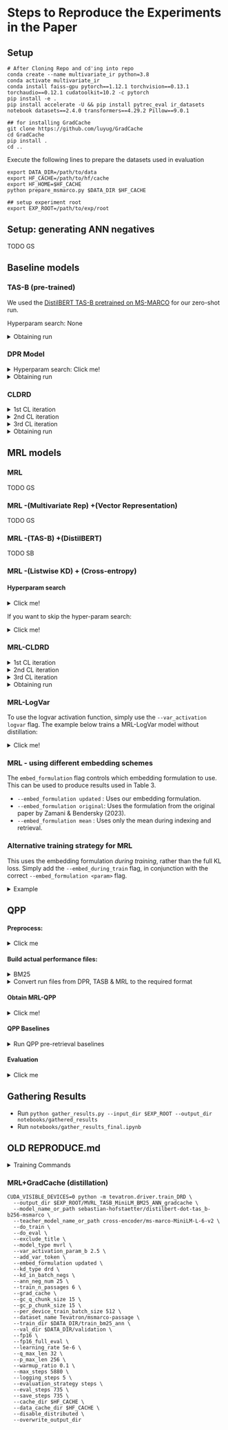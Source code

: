 # Steps to Reproduce the Experiments in the Paper

## Setup 
```
# After Cloning Repo and cd'ing into repo
conda create --name multivariate_ir python=3.8
conda activate multivariate_ir
conda install faiss-gpu pytorch==1.12.1 torchvision==0.13.1 torchaudio==0.12.1 cudatoolkit=10.2 -c pytorch
pip install -e .
pip install accelerate -U && pip install pytrec_eval ir_datasets notebook datasets==2.4.0 transformers==4.29.2 Pillow==9.0.1

## for installing GradCache
git clone https://github.com/luyug/GradCache
cd GradCache 
pip install .
cd ..

```

Execute the following lines to prepare the datasets used in evaluation
```
export DATA_DIR=/path/to/data
export HF_CACHE=/path/to/hf/cache
export HF_HOME=$HF_CACHE
python prepare_msmarco.py $DATA_DIR $HF_CACHE 

## setup experiment root
export EXP_ROOT=/path/to/exp/root
```

## Setup: generating ANN negatives

TODO GS

## Baseline models

### TAS-B (pre-trained)

We used the [DistilBERT TAS-B pretrained on MS-MARCO](https://huggingface.co/sebastian-hofstaetter/distilbert-dot-tas_b-b256-msmarco) for 
our zero-shot run. 

Hyperparam search: None

<details>
  <summary>Obtaining run</summary>

Execute the following lines to obtain the trained model:

```
MODEL_PATH_OR_NAME=sebastian-hofstaetter/distilbert-dot-tas_b-b256-msmarco
MODEL_OUT=$EXP_ROOT/tasb_b_zeroshot/
EXTRA_ARGS=""
LOG_FILE=$EXP_ROOT/tasb_b_zeroshot/eval.log
export MODEL_PATH_OR_NAME=${MODEL_PATH_OR_NAME}
export MODEL_OUT=${MODEL_OUT}
export EXTRA_ARGS=${EXTRA_ARGS}
export LOG_FILE=${LOG_FILE}

/bin/bash run_scripts/eval_all.sh
``` 

</details>


### DPR Model

<details>
  <summary>Hyperparam search: Click me!</summary>

```
cd params
python make_job.py --model_config hyperparams/dpr.json --job_config job_config/job_config_6jobs.json \
        --dest dpr_hs_db --exp_root_folder $EXP_ROOT --exp_name dpr_hs_db \
        --job_template ./templates/job_template.sh --cmd "python -m tevatron.driver.train"
sbatch dpr_hs_db.job

cd ../
 
```
</details>


<details>
  <summary>Obtaining run</summary>
  
```
# after job finishes, find the path to the best model
python best_model.py --experiment_path $EXP_ROOT/dpr_hs_db

BEST_MODEL=/path/to/model
sh run_scripts/eval.sh $BEST_MODEL \ 
           $BEST_MODEL \
           "" \
           $BEST_MODEL/eval.log
```
</details>


### CLDRD

<details>
  <summary>1st CL iteration</summary>

``` 
python -m tevatron.driver.train_DRD \
  --output_dir $EXP_ROOT/CLDRD_TASB_MiniLM_pseudolabels_CL_1_lr_7106 \
  --model_name_or_path sebastian-hofstaetter/distilbert-dot-tas_b-b256-msmarco \
  --teacher_model_name_or_path cross-encoder/ms-marco-MiniLM-L-6-v2 \
  --do_train \
  --do_eval \
  --exclude_title \
  --kd_type cldrd \
  --pseudolabels \
  --ann_neg_num 30 \
  --group_1 5 \
  --group_2 12 \
  --group_3 13 \
  --group_1_size 5 \
  --group_2_size 45 \
  --group_3_size 150 \
  --train_n_passages 1 \
  --per_device_train_batch_size 15 \
  --dataset_name Tevatron/msmarco-passage \
  --train_dir $DATA_DIR/train_pseudolabeling \
  --val_dir $DATA_DIR/validation \
  --fp16 \
  --fp16_full_eval \
  --learning_rate 7e-6 \
  --q_max_len 32 \
  --p_max_len 256 \
  --warmup_ratio 0.1 \
  --max_steps 100000 \
  --logging_steps 150 \
  --evaluation_strategy steps \
  --eval_steps 25000 \
  --save_steps 25000 \
  --data_cache_dir $HF_CACHE \
  --cache_dir $HF_CACHE \
  --disable_distributed \
  --overwrite_output_dir
```
</details>

<details>
  <summary>2nd CL iteration</summary>

```
python -m tevatron.driver.train_DRD \
  --output_dir $EXP_ROOT/CLDRD_TASB_MiniLM_pseudolabels_CL_2_lr_3106 \
  --model_name_or_path $EXP_ROOT/CLDRD_TASB_MiniLM_pseudolabels_CL_1_lr_7106 \
  --teacher_model_name_or_path cross-encoder/ms-marco-MiniLM-L-6-v2 \
  --load_model_from_disk \
  --do_train \
  --do_eval \
  --exclude_title \
  --kd_type cldrd \
  --pseudolabels \
  --ann_neg_num 30 \
  --group_1 10 \
  --group_2 10 \
  --group_3 10 \
  --group_1_size 10 \
  --group_2_size 40 \
  --group_3_size 150 \
  --train_n_passages 1 \
  --per_device_train_batch_size 15 \
  --dataset_name Tevatron/msmarco-passage \
  --train_dir $DATA_DIR/train_pseudolabeling \
  --val_dir $DATA_DIR/validation \
  --fp16 \
  --fp16_full_eval \
  --learning_rate 3e-6 \
  --q_max_len 32 \
  --p_max_len 256 \
  --warmup_ratio 0.1 \
  --max_steps 50000 \
  --logging_steps 150 \
  --evaluation_strategy steps \
  --eval_steps 25000 \
  --save_steps 25000 \
  --data_cache_dir $HF_CACHE \
  --cache_dir $HF_CACHE \
  --disable_distributed \
  --overwrite_output_dir
 ```
</details>

<details>
  <summary>3rd CL iteration</summary>

```
python -m tevatron.driver.train_DRD \
  --output_dir $EXP_ROOT/CLDRD_TASB_MiniLM_pseudolabels_CL_3_lr_3106 \
  --model_name_or_path $EXP_ROOT/CLDRD_TASB_MiniLM_pseudolabels_CL_2_lr_3106 \
  --teacher_model_name_or_path cross-encoder/ms-marco-MiniLM-L-6-v2 \
  --load_model_from_disk \
  --do_train \
  --do_eval \
  --exclude_title \
  --kd_type cldrd \
  --pseudolabels \
  --ann_neg_num 30 \
  --group_1 30 \
  --group_2 0 \
  --group_3 0 \
  --group_1_size 30 \
  --group_2_size 20 \
  --group_3_size 150 \
  --train_n_passages 1 \
  --per_device_train_batch_size 15 \
  --dataset_name Tevatron/msmarco-passage \
  --train_dir $DATA_DIR/train_pseudolabeling \
  --val_dir $DATA_DIR/validation \
  --fp16 \
  --fp16_full_eval \
  --learning_rate 3e-6 \
  --q_max_len 32 \
  --p_max_len 256 \
  --warmup_ratio 0.1 \
  --max_steps 50000 \
  --logging_steps 150 \
  --evaluation_strategy steps \
  --eval_steps 25000 \
  --save_steps 25000 \
  --data_cache_dir $HF_CACHE \
  --cache_dir $HF_CACHE \
  --disable_distributed \
  --overwrite_output_dir
```
</details>


<details>
  <summary>Obtaining run</summary>

```
# eval
EXTRA_PARAMS=""
BEST_MODEL=$EXP_ROOT/CLDRD_TASB_MiniLM_pseudolabels_CL_3_lr_3106
sh run_scripts/eval.sh $BEST_MODEL \ 
           $BEST_MODEL \
           $EXTRA_PARAMS \
           $BEST_MODEL/eval.log

```
</details>



## MRL models

### MRL 

TODO GS

### MRL -(Multivariate Rep) +(Vector Representation)

TODO GS

### MRL -(TAS-B) +(DistilBERT)

TODO SB

### MRL -(Listwise KD) + (Cross-entropy) 


#### Hyperparam search

<details>
  <summary>Click me!</summary>

```
cd params
python make_job.py --model_config hyperparams/mvrl_no_distill_tasb.json \
        --job_config job_config/job_config.json \
        --dest mvrl_nd \
        --exp_root_folder $EXP_ROOT \
        --exp_name mvrl_nd \
        --job_template ./templates/job_template.sh \
        --cmd "python -m tevatron.driver.train"

sbatch mvrl_nd.job

cd ../

# after job finishes, find the path to the best model, and save the extra params to EXTRA_PARAMS
python best_model.py --experiment_path $EXP_ROOT/mvrl_nd
# additional params to pass to the model e.g., the \beta used to train the original model 
EXTRA_PARAMS="--var_activation_param_b BEST_BETA --OTHER_PARAM VAL "
BEST_MODEL=/path/to/model
sh run_scripts/eval.sh $BEST_MODEL \ 
           $BEST_MODEL \
           $EXTRA_PARAMS \
           $BEST_MODEL/eval.log
```

</details>


If you want to skip the hyper-param search:
<details>
  <summary>Click me!</summary>
  
```
python -m tevatron.driver.train \
--do_train \
--do_eval  \
--model_name_or_path sebastian-hofstaetter/distilbert-dot-tas_b-b256-msmarco \
--dataset_name Tevatron/msmarco-passage \
--data_cache_dir $HF_CACHE \
--cache_dir $HF_CACHE \
--train_dir $DATA_DIR/msmarco/train \
--val_dir $DATA_DIR/msmarco/validation \
--per_device_train_batch_size 15 \
--per_device_eval_batch_size 105 \
--train_n_passages 31 \
--q_max_len 32 \
--p_max_len 256 \
--max_steps 150000 \
--evaluation_strategy steps \
--eval_steps 25000 \
--save_steps 25000 \
--metric_for_best_model mrr \
--disable_distributed  \
--warmup_ratio 0.1 \
--fp16  --fp16_full_eval  \
--exclude_title  \
--model_type mvrl_no_distill \
--add_var_token  \
--embed_formulation updated \
--var_activation softplus \
--learning_rate 7e-06 \
--var_activation_param_b 2.5 \
--keep_data_in_memory \
--output_dir $EXP_ROOT/mrl_nd_model/

```
</details>

### MRL-CLDRD 

<details>
  <summary>1st CL iteration</summary>

```
python -m tevatron.driver.train_DRD \
  --output_dir $EXP_ROOT/MVRL_TASB_MiniLM_pseudolabels_CL_1_b_25_lr_5106 \
  --model_name_or_path sebastian-hofstaetter/distilbert-dot-tas_b-b256-msmarco \
  --teacher_model_name_or_path cross-encoder/ms-marco-MiniLM-L-6-v2 \
  --do_train \
  --do_eval \
  --exclude_title \
  --model_type mvrl \
  --var_activation_param_b 2.5 \
  --add_var_token \
  --embed_formulation updated \
  --kd_type cldrd \
  --pseudolabels \
  --ann_neg_num 30 \
  --group_1 5 \
  --group_2 12 \
  --group_3 13 \
  --group_1_size 5 \
  --group_2_size 45 \
  --group_3_size 150 \
  --train_n_passages 1 \
  --per_device_train_batch_size 15 \
  --dataset_name Tevatron/msmarco-passage \
  --train_dir $DATA_DIR/train_pseudolabeling \
  --val_dir $DATA_DIR/validation \
  --fp16 \
  --fp16_full_eval \
  --learning_rate 5e-6 \
  --q_max_len 32 \
  --p_max_len 256 \
  --warmup_ratio 0.1 \
  --max_steps 100000 \
  --logging_steps 150 \
  --evaluation_strategy steps \
  --eval_steps 25000 \
  --save_steps 25000 \
  --data_cache_dir $HF_CACHE \
  --cache_dir $HF_CACHE \
  --disable_distributed \
  --overwrite_output_dir
```

</details>

<details>
  <summary>2nd CL iteration</summary>

```
python -m tevatron.driver.train_DRD \
  --output_dir $EXP_ROOT/MVRL_TASB_MiniLM_pseudolabels_CL_2_b_25_lr_1106 \
  --model_name_or_path $EXP_ROOT/MVRL_TASB_MiniLM_pseudolabels_CL_1_b_25_lr_5106 \
  --teacher_model_name_or_path cross-encoder/ms-marco-MiniLM-L-6-v2 \
  --load_model_from_disk \
  --do_train \
  --do_eval \
  --exclude_title \
  --model_type mvrl \
  --var_activation_param_b 2.5 \
  --add_var_token \
  --embed_formulation updated \
  --kd_type cldrd \
  --pseudolabels \
  --ann_neg_num 30 \
  --group_1 10 \
  --group_2 10 \
  --group_3 10 \
  --group_1_size 10 \
  --group_2_size 40 \
  --group_3_size 150 \
  --train_n_passages 1 \
  --per_device_train_batch_size 15 \
  --dataset_name Tevatron/msmarco-passage \
  --train_dir $DATA_DIR/train_pseudolabeling \
  --val_dir $DATA_DIR/validation \
  --fp16 \
  --fp16_full_eval \
  --learning_rate 1e-6 \
  --q_max_len 32 \
  --p_max_len 256 \
  --warmup_ratio 0.1 \
  --max_steps 50000 \
  --logging_steps 150 \
  --evaluation_strategy steps \
  --eval_steps 25000 \
  --save_steps 25000 \
  --data_cache_dir $HF_CACHE \
  --cache_dir $HF_CACHE \
  --disable_distributed \
  --overwrite_output_dir
```

</details>

<details>
  <summary>3rd CL iteration</summary>

```
python -m tevatron.driver.train_DRD \
  --output_dir $EXP_ROOT/MVRL_TASB_MiniLM_pseudolabels_CL_3_b_25_lr_1106 \
  --model_name_or_path $EXP_ROOT/MVRL_TASB_MiniLM_pseudolabels_CL_2_b_25_lr_1106 \
  --teacher_model_name_or_path cross-encoder/ms-marco-MiniLM-L-6-v2 \
  --load_model_from_disk \
  --do_train \
  --do_eval \
  --exclude_title \
  --model_type mvrl \
  --var_activation_param_b 2.5 \
  --add_var_token \
  --embed_formulation updated \
  --kd_type cldrd \
  --pseudolabels \
  --ann_neg_num 30 \
  --group_1 30 \
  --group_2 0 \
  --group_3 0 \
  --group_1_size 30 \
  --group_2_size 20 \
  --group_3_size 150 \
  --train_n_passages 1 \
  --per_device_train_batch_size 15 \
  --dataset_name Tevatron/msmarco-passage \
  --train_dir $DATA_DIR/train_pseudolabeling \
  --val_dir $DATA_DIR/validation \
  --fp16 \
  --fp16_full_eval \
  --learning_rate 1e-6 \
  --q_max_len 32 \
  --p_max_len 256 \
  --warmup_ratio 0.1 \
  --max_steps 50000 \
  --logging_steps 150 \
  --evaluation_strategy steps \
  --eval_steps 25000 \
  --save_steps 25000 \
  --data_cache_dir $HF_CACHE \
  --cache_dir $HF_CACHE \
  --disable_distributed \
  --overwrite_output_dir

```

</details>

<details>
  <summary>Obtaining run</summary>

```
EXTRA_PARAMS="--model_type mvrl --add_var_token  --embed_formulation updated --var_activation softplus --var_activation_param_b 2.5"
BEST_MODEL=$EXP_ROOT/MVRL_TASB_MiniLM_pseudolabels_CL_3_b_25_lr_1106
sh run_scripts/eval.sh $BEST_MODEL \ 
           $BEST_MODEL \
           $EXTRA_PARAMS \
           $BEST_MODEL/eval.log
```

</details>


### MRL-LogVar

To use the logvar activation function, simply use the `--var_activation logvar` flag. 
The example below trains a MRL-LogVar model without distillation:

<details>
  <summary>Click me!</summary>

```
python -m tevatron.driver.train \
--do_train \
--do_eval  \
--model_name_or_path sebastian-hofstaetter/distilbert-dot-tas_b-b256-msmarco \
--dataset_name Tevatron/msmarco-passage \
--data_cache_dir $HF_CACHE \
--cache_dir $HF_CACHE \
--train_dir $DATA_DIR/train \
--val_dir $DATA_DIR/validation \
--per_device_train_batch_size 15 \
--per_device_eval_batch_size 105 \
--train_n_passages 31 \
--q_max_len 32 \
--p_max_len 256 \
--max_steps 150000 \
--evaluation_strategy steps \
--eval_steps 25000 \
--save_steps 25000 \
--metric_for_best_model mrr \
--disable_distributed  \
--warmup_ratio 0.1 \
--fp16  --fp16_full_eval  \
--exclude_title  \
--model_type mvrl_no_distill \
--add_var_token  \
--embed_formulation updated \
--var_activation logvar \
--learning_rate 7e-06 \
--keep_data_in_memory \
--output_dir $EXP_ROOT/mrl_nd_lv_model/

```
</details>


### MRL - using different embedding schemes

The `embed_formulation` flag controls which embedding formulation to use. 
This can be used to produce results used in Table 3. 

* `--embed_formulation updated` : Uses our embedding formulation.
* `--embed_formulation original`: Uses the formulation from the original paper by Zamani & Bendersky (2023). 
* `--embed_formulation mean` : Uses only the mean during indexing and retrieval.  


### Alternative training strategy for MRL
This uses the embedding formulation *during training*, rather than the
full KL loss. Simply add the `--embed_during_train` flag, in conjunction with 
the correct `--embed_formulation <param>` flag. 

<details>
  <summary>Example</summary>

```
python -m tevatron.driver.train \
--do_train \
--do_eval  \
--model_name_or_path distilbert-base-uncased \
--dataset_name Tevatron/msmarco-passage \
--data_cache_dir $HF_CACHE \
--cache_dir $HF_CACHE \
--train_dir $DATA_DIR/train \
--val_dir $DATA_DIR/validation \
--per_device_train_batch_size 15 \
--per_device_eval_batch_size 105 \
--train_n_passages 31 \
--q_max_len 32 \
--p_max_len 256 \
--max_steps 150000 \
--evaluation_strategy steps \
--eval_steps 25000 \
--save_steps 25000 \
--metric_for_best_model mrr \
--disable_distributed  \
--warmup_ratio 0.1 \
--fp16  --fp16_full_eval  \
--exclude_title  \
--model_type mvrl_no_distill \
--add_var_token  \
--embed_during_train \
--embed_formulation updated \
--var_activation softplus \
--learning_rate 7e-06 \
--var_activation_param_b 2.5 \
--keep_data_in_memory \
--output_dir $EXP_ROOT/mvrl_nd_edt/
``` 

</details>


## QPP 

#### Preprocess:
    
<details>
  <summary>Click me</summary>
  
```
python -m qpp.preprocess --path datasets/trec-dl/
```
</details>
    

#### Build actual performance files:

<details>
  <summary>BM25</summary>

```
python -m pyserini.index.lucene \
        --collection JsonCollection \
        --generator DefaultLuceneDocumentGenerator \
        --threads 16 \
        --storePositions \
        --storeDocvectors \
        --storeRaw \
        -input datasets/trec-dl/corpus/ \
        -index datasets/trec-dl/corpus_index/


python -m pyserini.search.lucene \
        --bm25 --hits 1000 --threads 16 --batch-size 64 \
        --index datasets/trec-dl/corpus_index/ \
        --topics datasets/trec-dl/dl19/queries.tsv \
        --output datasets/trec-dl/runs/dl19-bm25-1000.txt

python -m pyserini.search.lucene \
        --bm25 --hits 1000 --threads 16 --batch-size 64 \
        --index datasets/trec-dl/corpus_index/ \
        --topics datasets/trec-dl/dl20/queries.tsv \
        --output datasets/trec-dl/runs/dl20-bm25-1000.txt

python -m pyserini.search.lucene \
        --bm25 --hits 1000 --threads 16 --batch-size 64 \
        --index datasets/trec-dl/corpus_index/ \
        --topics datasets/trec-dl/dev/queries.tsv \
        --output datasets/trec-dl/runs/dev-bm25-1000.txt


mkdir -p datasets/actual_performances/

python -u qpp.evaluation_retrieval  \
        --run datasets/trec-dl/runs/dl19-bm25-1000.txt \
        --qrel datasets/trec-dl/dl19/qrel.txt \
        --output_path datasets/actual_performances/dl19_bm25.json

python -u qpp.evaluation_retrieval  \
        --run datasets/trec-dl/runs/dl20-bm25-1000.txt \
        --qrel datasets/trec-dl/dl20/qrel.txt \
        --output_path datasets/actual_performances/dl20_bm25.json

python -m qpp.evaluation_retrieval  \
        --run datasets/trec-dl/runs/dev-bm25-1000.txt \
        --qrel datasets/trec-dl/dev/qrel.txt \
        --output_path datasets/actual_performances/dev_bm25.json  


```

</details>

<details>
<summary>Convert run files from DPR, TASB & MRL to the required format</summary>

```
export QPP_METRIC="ndcg_cut_10"
export QPP_METRIC_NAME="ndcg@10" 
DPR_RUNS=/path/to/dpr/runs/folder
TASB_RUNS=/path/to/tasb/runs/folder
MRL_RUNS=/path/to/mrl/runs/folder
python -m qpp.convert_run_for_qpp --path $DPR_RUNS/dl19_msmarco-passage.run \
    --output datasets/actual_performances/dl19_dpr.json \
    --metric ${QPP_METRIC} --metric_name ${QPP_METRIC_NAME}\
    --ir_dataset_name msmarco-passage/trec-dl-2019/judged

python -m qpp.convert_run_for_qpp --path $DPR_RUNS/dl20_msmarco-passage.run \
    --output datasets/actual_performances/dl20_dpr.json \
    --metric ${QPP_METRIC} --metric_name ${QPP_METRIC_NAME}\
    --ir_dataset_name msmarco-passage/trec-dl-2020/judged

python -m qpp.convert_run_for_qpp --path $DPR_RUNS/dev_msmarco-passage.run \
    --output datasets/actual_performances/dev_dpr.json \
    --metric ${QPP_METRIC} --metric_name ${QPP_METRIC_NAME}\
    --ir_dataset_name msmarco-passage/dev/small

python -m qpp.convert_run_for_qpp --path $TASB_RUNS/dl19_msmarco-passage.run \
        --output datasets/actual_performances/dl19_tasb.json \
        --metric ${QPP_METRIC} --metric_name ${QPP_METRIC_NAME}\
        --ir_dataset_name msmarco-passage/trec-dl-2019/judged

python -m qpp.convert_run_for_qpp --path $TASB_RUNS/dl20_msmarco-passage.run \
        --output datasets/actual_performances/dl20_tasb.json \
        --metric ${QPP_METRIC} --metric_name ${QPP_METRIC_NAME}\
        --ir_dataset_name msmarco-passage/trec-dl-2020/judged

python -m qpp.convert_run_for_qpp --path $TASB_RUNS/dev_msmarco-passage.run \
        --output datasets/actual_performances/dev_tasb.json \
        --metric ${QPP_METRIC} --metric_name ${QPP_METRIC_NAME}\
        --ir_dataset_name msmarco-passage/dev/small

python -m qpp.convert_run_for_qpp --path $MRL_RUNS/dl19_msmarco-passage.run \
        --output datasets/actual_performances/dl19_mvrl.json \
        --metric ${QPP_METRIC} --metric_name ${QPP_METRIC_NAME}\
        --ir_dataset_name msmarco-passage/trec-dl-2019/judged

python -m qpp.convert_run_for_qpp --path $MRL_RUNS/dl20_msmarco-passage.run \
        --output datasets/actual_performances/dl20_mvrl.json \
        --metric ${QPP_METRIC} --metric_name ${QPP_METRIC_NAME}\
        --ir_dataset_name msmarco-passage/trec-dl-2020/judged

python -m qpp.convert_run_for_qpp --path $MRL_RUNS/dev_msmarco-passage.run \
        --output datasets/actual_performances/dev_mvrl.json \
        --metric ${QPP_METRIC} --metric_name ${QPP_METRIC_NAME}\
        --ir_dataset_name msmarco-passage/dev/small

```

</details>

#### Obtain MRL-QPP

<details>
<summary>Click me!</summary>

```
sh qpp_eval_model.sh \
  /path/to/model \
  /path/to/output/ \
  "extra parameters " \
  /path/to/logfile
```

</details>

#### QPP Baselines

<details>
<summary>Run QPP pre-retrieval baselines</summary>

```
# run this from the repo root
sh run_scripts/qpp_baselines.sh
 ```

</details>


#### Evaluation
    
<details>
<summary>Click me</summary>

```
python -m qpp.evaluate --actual bm25,datasets/actual_performances/dl19_bm25.json \
                       dpr,datasets/actual_performances/dl19_dpr.json \
                       tasb,datasets/actual_performances/dl19_tasb.json \
                       mvrl,datasets/actual_performances/dl19_mvrl.json \
                       --predicted_dir qpp_output/pre-retrieval/dl19/ \
                       --metric ndcg@10 \
                       --output qpp_output/dl19.csv

python -m qpp.evaluate --actual bm25,datasets/actual_performances/dl20_bm25.json \
                       dpr,datasets/actual_performances/dl20_dpr.json \
                       tasb,datasets/actual_performances/dl20_tasb.json \
                       mvrl,datasets/actual_performances/dl20_mvrl.json \
                       --predicted_dir qpp_output/pre-retrieval/dl20/ \
                       --metric ndcg@10 \
                       --output qpp_output/dl20.csv
```

</details>
    
 

## Gathering Results

- Run `python gather_results.py --input_dir $EXP_ROOT --output_dir notebooks/gathered_results`
- Run `notebooks/gather_results_final.ipynb`



## OLD REPRODUCE.md



<details>
  <summary>Training Commands</summary>

```
python -m tevatron.driver.train_DRD \
  --output_dir $EXP_ROOT/MVRL_TASB_MiniLM_BM25_ANN \
  --model_name_or_path sebastian-hofstaetter/distilbert-dot-tas_b-b256-msmarco \
  --teacher_model_name_or_path cross-encoder/ms-marco-MiniLM-L-6-v2 \
  --do_train \
  --do_eval \
  --exclude_title \
  --model_type mvrl \
  --var_activation_param_b 2.5 \
  --add_var_token \
  --embed_formulation updated \
  --kd_type drd \
  --kd_in_batch_negs \
  --ann_neg_num 25 \
  --train_n_passages 6 \
  --per_device_train_batch_size 15 \
  --dataset_name Tevatron/msmarco-passage \
  --train_dir $DATA_DIR/train_bm25_ann \
  --val_dir $DATA_DIR/validation \
  --fp16 \
  --fp16_full_eval \
  --learning_rate 5e-6 \
  --q_max_len 32 \
  --p_max_len 256 \
  --warmup_ratio 0.1 \
  --max_steps 200000 \
  --logging_steps 150 \
  --evaluation_strategy steps \
  --eval_steps 25000 \
  --save_steps 25000 \
  --cache_dir $HF_CACHE \
  --data_cache_dir $HF_CACHE \
  --disable_distributed \
  --overwrite_output_dir
```
</details>

### MRL+GradCache (distillation)
```
CUDA_VISIBLE_DEVICES=0 python -m tevatron.driver.train_DRD \
  --output_dir $EXP_ROOT/MVRL_TASB_MiniLM_BM25_ANN_gradcache \
  --model_name_or_path sebastian-hofstaetter/distilbert-dot-tas_b-b256-msmarco \
  --teacher_model_name_or_path cross-encoder/ms-marco-MiniLM-L-6-v2 \
  --do_train \
  --do_eval \
  --exclude_title \
  --model_type mvrl \
  --var_activation_param_b 2.5 \
  --add_var_token \
  --embed_formulation updated \
  --kd_type drd \
  --kd_in_batch_negs \
  --ann_neg_num 25 \
  --train_n_passages 6 \
  --grad_cache \
  --gc_q_chunk_size 15 \
  --gc_p_chunk_size 15 \
  --per_device_train_batch_size 512 \
  --dataset_name Tevatron/msmarco-passage \
  --train_dir $DATA_DIR/train_bm25_ann \
  --val_dir $DATA_DIR/validation \
  --fp16 \
  --fp16_full_eval \
  --learning_rate 5e-6 \
  --q_max_len 32 \
  --p_max_len 256 \
  --warmup_ratio 0.1 \
  --max_steps 5880 \
  --logging_steps 5 \
  --evaluation_strategy steps \
  --eval_steps 735 \
  --save_steps 735 \
  --cache_dir $HF_CACHE \
  --data_cache_dir $HF_CACHE \
  --disable_distributed \
  --overwrite_output_dir
 ``` 
